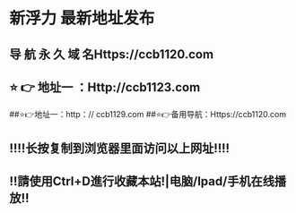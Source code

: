 
# 新浮力 最新地址发布 
## 导 航 永 久 域 名Https://ccb1120.com
## ⭐️ 👉 地址一 ：Http://ccb1123.com
##⭐️👉地址一：http：// ccb1129.com
##⭐️👉备用导航：Https://ccb1120.com
## ‼️‼️长按复制到浏览器里面访问以上网址‼️‼️
## ‼️請使用Ctrl+D進行收藏本站!|电脑/Ipad/手机在线播放‼️
